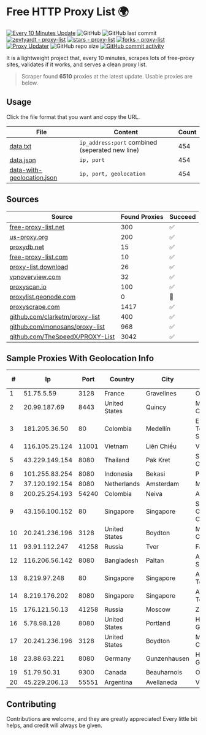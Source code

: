 
# Free HTTP Proxy List 🌍

[![Every 10 Minutes Update](https://github.com/mertguvencli/http-proxy-list/actions/workflows/main.yml/badge.svg?branch=main)](https://github.com/mertguvencli/http-proxy-list/actions/workflows/main.yml)
![GitHub](https://img.shields.io/github/license/mertguvencli/http-proxy-list)
![GitHub last commit](https://img.shields.io/github/last-commit/mertguvencli/http-proxy-list)
[![zevtyardt - proxy-list](https://img.shields.io/static/v1?label=zevtyardt&message=proxy-list&color=blue&logo=github)](https://github.com/zevtyardt/proxy-list "Go to GitHub repo")
[![stars - proxy-list](https://img.shields.io/github/stars/zevtyardt/proxy-list?style=social)](https://github.com/zevtyardt/proxy-list)
[![forks - proxy-list](https://img.shields.io/github/forks/zevtyardt/proxy-list?style=social)](https://github.com/zevtyardt/proxy-list)
[![Proxy Updater](https://github.com/zevtyardt/proxy-list/workflows/Proxy%20Updater/badge.svg)](https://github.com/zevtyardt/proxy-list/actions?query=workflow:"Proxy+Updater")
![GitHub repo size](https://img.shields.io/github/repo-size/zevtyardt/proxy-list)
[![GitHub commit activity](https://img.shields.io/github/commit-activity/m/zevtyardt/proxy-list?logo=commits)](https://github.com/zevtyardt/proxy-list/commits/main)

It is a lightweight project that, every 10 minutes, scrapes lots of free-proxy sites, validates if it works, and serves a clean proxy list.

> Scraper found **6510** proxies at the latest update. Usable proxies are below.

## Usage

Click the file format that you want and copy the URL.

|File|Content|Count|
|----|-------|-----|
|[data.txt](https://raw.githubusercontent.com/mertguvencli/http-proxy-list/main/proxy-list/data.txt)|`ip_address:port` combined (seperated new line)|454|
|[data.json](https://raw.githubusercontent.com/mertguvencli/http-proxy-list/main/proxy-list/data.json)|`ip, port`|454|
|[data-with-geolocation.json](https://raw.githubusercontent.com/mertguvencli/http-proxy-list/main/proxy-list/data-with-geolocation.json)|`ip, port, geolocation`|454|

## Sources

|Source|Found Proxies|Succeed|
|------|-------------|-------|
|[free-proxy-list.net](https://free-proxy-list.net)|300|✅|
|[us-proxy.org](https://www.us-proxy.org)|200|✅|
|[proxydb.net](http://proxydb.net)|15|✅|
|[free-proxy-list.com](https://free-proxy-list.com/?page=&port=&type%5B%5D=http&type%5B%5D=https&up_time=0&search=Search)|10|✅|
|[proxy-list.download](https://www.proxy-list.download/HTTP)|26|✅|
|[vpnoverview.com](https://vpnoverview.com/privacy/anonymous-browsing/free-proxy-servers)|32|✅|
|[proxyscan.io](https://www.proxyscan.io)|100|✅|
|[proxylist.geonode.com](https://proxylist.geonode.com/api/proxy-list?limit=300&page=1&sort_by=lastChecked&sort_type=desc&protocols=http,https)|0|🚫|
|[proxyscrape.com](https://api.proxyscrape.com/v2/?request=displayproxies&protocol=http&timeout=10000&country=all&ssl=all&anonymity=all)|1417|✅|
|[github.com/clarketm/proxy-list](https://raw.githubusercontent.com/clarketm/proxy-list/master/proxy-list-raw.txt)|400|✅|
|[github.com/monosans/proxy-list](https://raw.githubusercontent.com/monosans/proxy-list/main/proxies/http.txt)|968|✅|
|[github.com/TheSpeedX/PROXY-List](https://raw.githubusercontent.com/TheSpeedX/PROXY-List/master/http.txt)|3042|✅|


## Sample Proxies With Geolocation Info

|#|Ip|Port|Country|City|Internet Service Provider|
|-|--|----|-------|----|-------------------------|
|1|51.75.5.59|3128|France|Gravelines|OVH SAS|
|2|20.99.187.69|8443|United States|Quincy|Microsoft Corporation|
|3|181.205.36.50|80|Colombia|Medellín|EPM Telecomunicaciones S.A. E.S.P.|
|4|116.105.25.124|11001|Vietnam|Liên Chiểu|Viettel Corporation|
|5|43.229.149.154|8080|Thailand|Pak Kret|Siamdata Communication Co.|
|6|101.255.83.254|8080|Indonesia|Bekasi|PT Remala Abadi|
|7|37.120.192.154|8080|Netherlands|Amsterdam|M247 Europe SRL|
|8|200.25.254.193|54240|Colombia|Neiva|Andinet ON Line|
|9|43.156.100.152|80|Singapore|Singapore|Shenzhen Tencent Computer Systems Company Limited|
|10|20.241.236.196|3128|United States|Boydton|Microsoft Corporation|
|11|93.91.112.247|41258|Russia|Tver|Fast Link Ltd.|
|12|116.206.56.142|8080|Bangladesh|Paltan|Aamra Management Solution|
|13|8.219.97.248|80|Singapore|Singapore|Alibaba (US) Technology Co., Ltd.|
|14|8.219.176.202|8080|Singapore|Singapore|Alibaba (US) Technology Co., Ltd.|
|15|176.121.50.13|41258|Russia|Moscow|ZAO Greenline|
|16|5.78.98.128|8080|United States|Portland|Hetzner Online GmbH|
|17|20.241.236.196|3128|United States|Boydton|Microsoft Corporation|
|18|23.88.63.221|8080|Germany|Gunzenhausen|Hetzner Online GmbH|
|19|51.79.50.31|9300|Canada|Beauharnois|OVH SAS|
|20|45.229.206.13|55551|Argentina|Avellaneda|Visio RED SRL|



## Contributing

Contributions are welcome, and they are greatly appreciated! Every
little bit helps, and credit will always be given.

